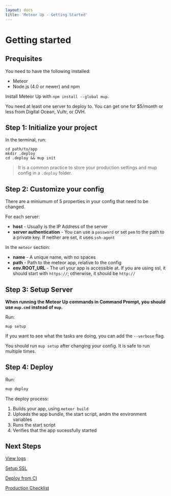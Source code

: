 ```yaml
---
layout: docs
title: 'Meteor Up - Getting Started'
---
```

# Getting started

## Prequisites

You need to have the following installed:

- Meteor
- Node.js (4.0 or newer) and npm

Install Meteor Up with `npm install --global mup`.

You need at least one server to deploy to. You can get one for $5/month or less from Digital Ocean, Vultr, or OVH.

## Step 1: Initialize your project

In the terminal, run: 
```
cd path/to/app
mkdir .deploy
cd .deploy && mup init
```

> It is a common practice to store your production settings and mup config in a `.deploy` folder.

## Step 2: Customize your config

There are a miniumum of 5 properties in your config that need to be changed.

For each server:
- __host__ - Usually is the IP Address of the server
- __server authentication__ - You can use a `password` or set `pem` to the path to a private key. If neither are set, it uses `ssh-agent`

In the `meteor` section:
- __name__ - A unique name, with no spaces
- __path__ - Path to the meteor app, relative to the config
- __env.ROOT_URL__ - The url your app is accessible at. If you are using ssl, it should start with `https://`; otherwise, it should be `http://`

## Step 3: Setup Server
**When running the Meteor Up commands in Command Prompt, you should use `mup.cmd` instead of `mup`.**

Run:
```
mup setup
```

If you want to see what the tasks are doing, you can add the `--verbose` flag.

You should run `mup setup` after changing your config. It is safe to run multiple times.
 
## Step 4: Deploy

Run:
```bash
mup deploy
```

The deploy process:
1) Builds your app, using `meteor build`
2) Uploads the app bundle, the start script, andm the environment variables
3) Runs the start script
4) Verifies that the app sucessfully started

## Next Steps

[View logs]()

[Setup SSL]()

[Deploy from CI]()

[Production Checklist]()
